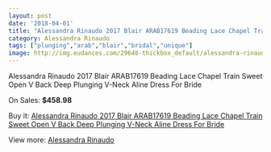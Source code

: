 ```yaml
---
layout: post
date: '2018-04-01'
title: "Alessandra Rinaudo 2017 Blair ARAB17619 Beading Lace Chapel Train Sweet Open V Back Deep Plunging V-Neck Aline Dress For Bride"
category: Alessandra Rinaudo
tags: ["plunging","arab","blair","bridal","unique"]
image: http://img.eudances.com/29648-thickbox_default/alessandra-rinaudo-2017-blair-arab17619-beading-lace-chapel-train-sweet-open-v-back-deep-plunging-v-neck-aline-dress-for-bride.jpg
---
```

Alessandra Rinaudo 2017 Blair ARAB17619 Beading Lace Chapel Train Sweet Open V Back Deep Plunging V-Neck Aline Dress For Bride

On Sales: **$458.98**
<a href="https://www.eudances.com/en/alessandra-rinaudo/9586-alessandra-rinaudo-2017-blair-arab17619-beading-lace-chapel-train-sweet-open-v-back-deep-plunging-v-neck-aline-dress-for-bride.html"><amp-img layout="responsive" width="600" height="600" src="//img.eudances.com/29648-thickbox_default/alessandra-rinaudo-2017-blair-arab17619-beading-lace-chapel-train-sweet-open-v-back-deep-plunging-v-neck-aline-dress-for-bride.jpg" alt="Alessandra Rinaudo 2017 Blair ARAB17619 Beading Lace Chapel Train Sweet Open V Back Deep Plunging V-Neck Aline Dress For Bride 0" /></a>
<a href="https://www.eudances.com/en/alessandra-rinaudo/9586-alessandra-rinaudo-2017-blair-arab17619-beading-lace-chapel-train-sweet-open-v-back-deep-plunging-v-neck-aline-dress-for-bride.html"><amp-img layout="responsive" width="600" height="600" src="//img.eudances.com/29656-thickbox_default/alessandra-rinaudo-2017-blair-arab17619-beading-lace-chapel-train-sweet-open-v-back-deep-plunging-v-neck-aline-dress-for-bride.jpg" alt="Alessandra Rinaudo 2017 Blair ARAB17619 Beading Lace Chapel Train Sweet Open V Back Deep Plunging V-Neck Aline Dress For Bride 1" /></a>
<a href="https://www.eudances.com/en/alessandra-rinaudo/9586-alessandra-rinaudo-2017-blair-arab17619-beading-lace-chapel-train-sweet-open-v-back-deep-plunging-v-neck-aline-dress-for-bride.html"><amp-img layout="responsive" width="600" height="600" src="//img.eudances.com/29655-thickbox_default/alessandra-rinaudo-2017-blair-arab17619-beading-lace-chapel-train-sweet-open-v-back-deep-plunging-v-neck-aline-dress-for-bride.jpg" alt="Alessandra Rinaudo 2017 Blair ARAB17619 Beading Lace Chapel Train Sweet Open V Back Deep Plunging V-Neck Aline Dress For Bride 2" /></a>
<a href="https://www.eudances.com/en/alessandra-rinaudo/9586-alessandra-rinaudo-2017-blair-arab17619-beading-lace-chapel-train-sweet-open-v-back-deep-plunging-v-neck-aline-dress-for-bride.html"><amp-img layout="responsive" width="600" height="600" src="//img.eudances.com/29654-thickbox_default/alessandra-rinaudo-2017-blair-arab17619-beading-lace-chapel-train-sweet-open-v-back-deep-plunging-v-neck-aline-dress-for-bride.jpg" alt="Alessandra Rinaudo 2017 Blair ARAB17619 Beading Lace Chapel Train Sweet Open V Back Deep Plunging V-Neck Aline Dress For Bride 3" /></a>
<a href="https://www.eudances.com/en/alessandra-rinaudo/9586-alessandra-rinaudo-2017-blair-arab17619-beading-lace-chapel-train-sweet-open-v-back-deep-plunging-v-neck-aline-dress-for-bride.html"><amp-img layout="responsive" width="600" height="600" src="//img.eudances.com/29653-thickbox_default/alessandra-rinaudo-2017-blair-arab17619-beading-lace-chapel-train-sweet-open-v-back-deep-plunging-v-neck-aline-dress-for-bride.jpg" alt="Alessandra Rinaudo 2017 Blair ARAB17619 Beading Lace Chapel Train Sweet Open V Back Deep Plunging V-Neck Aline Dress For Bride 4" /></a>
<a href="https://www.eudances.com/en/alessandra-rinaudo/9586-alessandra-rinaudo-2017-blair-arab17619-beading-lace-chapel-train-sweet-open-v-back-deep-plunging-v-neck-aline-dress-for-bride.html"><amp-img layout="responsive" width="600" height="600" src="//img.eudances.com/29652-thickbox_default/alessandra-rinaudo-2017-blair-arab17619-beading-lace-chapel-train-sweet-open-v-back-deep-plunging-v-neck-aline-dress-for-bride.jpg" alt="Alessandra Rinaudo 2017 Blair ARAB17619 Beading Lace Chapel Train Sweet Open V Back Deep Plunging V-Neck Aline Dress For Bride 5" /></a>
<a href="https://www.eudances.com/en/alessandra-rinaudo/9586-alessandra-rinaudo-2017-blair-arab17619-beading-lace-chapel-train-sweet-open-v-back-deep-plunging-v-neck-aline-dress-for-bride.html"><amp-img layout="responsive" width="600" height="600" src="//img.eudances.com/29651-thickbox_default/alessandra-rinaudo-2017-blair-arab17619-beading-lace-chapel-train-sweet-open-v-back-deep-plunging-v-neck-aline-dress-for-bride.jpg" alt="Alessandra Rinaudo 2017 Blair ARAB17619 Beading Lace Chapel Train Sweet Open V Back Deep Plunging V-Neck Aline Dress For Bride 6" /></a>
<a href="https://www.eudances.com/en/alessandra-rinaudo/9586-alessandra-rinaudo-2017-blair-arab17619-beading-lace-chapel-train-sweet-open-v-back-deep-plunging-v-neck-aline-dress-for-bride.html"><amp-img layout="responsive" width="600" height="600" src="//img.eudances.com/29650-thickbox_default/alessandra-rinaudo-2017-blair-arab17619-beading-lace-chapel-train-sweet-open-v-back-deep-plunging-v-neck-aline-dress-for-bride.jpg" alt="Alessandra Rinaudo 2017 Blair ARAB17619 Beading Lace Chapel Train Sweet Open V Back Deep Plunging V-Neck Aline Dress For Bride 7" /></a>
<a href="https://www.eudances.com/en/alessandra-rinaudo/9586-alessandra-rinaudo-2017-blair-arab17619-beading-lace-chapel-train-sweet-open-v-back-deep-plunging-v-neck-aline-dress-for-bride.html"><amp-img layout="responsive" width="600" height="600" src="//img.eudances.com/29649-thickbox_default/alessandra-rinaudo-2017-blair-arab17619-beading-lace-chapel-train-sweet-open-v-back-deep-plunging-v-neck-aline-dress-for-bride.jpg" alt="Alessandra Rinaudo 2017 Blair ARAB17619 Beading Lace Chapel Train Sweet Open V Back Deep Plunging V-Neck Aline Dress For Bride 8" /></a>

Buy it: [Alessandra Rinaudo 2017 Blair ARAB17619 Beading Lace Chapel Train Sweet Open V Back Deep Plunging V-Neck Aline Dress For Bride](https://www.eudances.com/en/alessandra-rinaudo/9586-alessandra-rinaudo-2017-blair-arab17619-beading-lace-chapel-train-sweet-open-v-back-deep-plunging-v-neck-aline-dress-for-bride.html "Alessandra Rinaudo 2017 Blair ARAB17619 Beading Lace Chapel Train Sweet Open V Back Deep Plunging V-Neck Aline Dress For Bride")

View more: [Alessandra Rinaudo](https://www.eudances.com/en/147-alessandra-rinaudo "Alessandra Rinaudo")